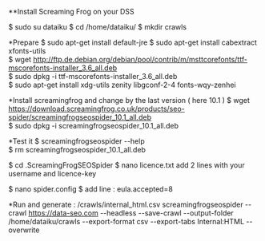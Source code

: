 **Install Screaming Frog on your DSS

$ sudo su dataiku
$ cd /home/dataiku/
$ mkdir crawls

*Prepare
$ sudo apt-get install default-jre
$ sudo apt-get install cabextract xfonts-utils  
$ wget http://ftp.de.debian.org/debian/pool/contrib/m/msttcorefonts/ttf-mscorefonts-installer_3.6_all.deb  
$ sudo dpkg -i ttf-mscorefonts-installer_3.6_all.deb  
$ sudo apt-get install xdg-utils zenity libgconf-2-4 fonts-wqy-zenhei  

*Install screamingfrog and change by the last version ( here 10.1 )
$ wget https://download.screamingfrog.co.uk/products/seo-spider/screamingfrogseospider_10.1_all.deb  
$ sudo dpkg -i screamingfrogseospider_10.1_all.deb  

*Test it
$ screamingfrogseospider --help  
$ rm screamingfrogseospider_10.1_all.deb

$ cd .ScreamingFrogSEOSpider
$ nano licence.txt
add 2 lines with your username and licence-key 

$ nano spider.config
$ add line : eula.accepted=8

*Run and generate : /crawls/internal_html.csv
screamingfrogseospider --crawl https://data-seo.com --headless --save-crawl --output-folder /home/dataiku/crawls --export-format csv --export-tabs Internal:HTML --overwrite
